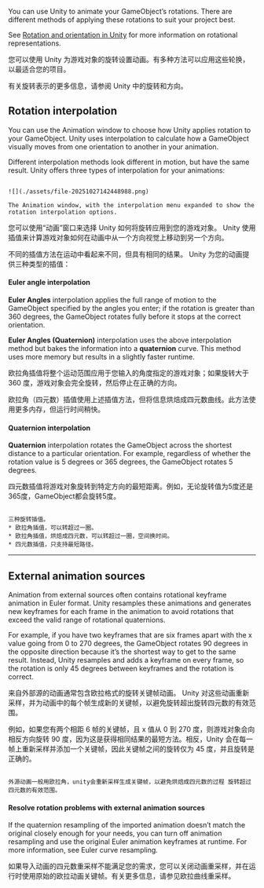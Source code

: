 
You can use Unity to animate your GameObject’s rotations. There are different methods of applying these rotations to suit your project best.

See [Rotation and orientation in Unity](https://docs.unity.cn/2023.2/Documentation/Manual/QuaternionAndEulerRotationsInUnity.html) for more information on rotational representations.

您可以使用 Unity 为游戏对象的旋转设置动画。有多种方法可以应用这些轮换，以最适合您的项目。

有关旋转表示的更多信息，请参阅 Unity 中的旋转和方向。

## Rotation interpolation

You can use the Animation window to choose how Unity applies rotation to your GameObject. Unity uses interpolation to calculate how a GameObject visually moves from one orientation to another in your animation.

Different interpolation methods look different in motion, but have the same result. Unity offers three types of interpolation for your animations:

```ad-cite

![](./assets/file-20251027142448988.png)

The Animation window, with the interpolation menu expanded to show the rotation interpolation options.

```
您可以使用“动画”窗口来选择 Unity 如何将旋转应用到您的游戏对象。 Unity 使用插值来计算游戏对象如何在动画中从一个方向视觉上移动到另一个方向。

不同的插值方法在运动中看起来不同，但具有相同的结果。 Unity 为您的动画提供三种类型的插值：


#### Euler angle interpolation

**Euler Angles** interpolation applies the full range of motion to the GameObject specified by the angles you enter; if the rotation is greater than 360 degrees, the GameObject rotates fully before it stops at the correct orientation.

**Euler Angles (Quaternion)** interpolation uses the above interpolation method but bakes the information into a **quaternion** curve. This method uses more memory but results in a slightly faster runtime.

欧拉角插值将整个运动范围应用于您输入的角度指定的游戏对象；如果旋转大于 360 度，游戏对象会完全旋转，然后停止在正确的方向。

欧拉角（四元数）插值使用上述插值方法，但将信息烘焙成四元数曲线。此方法使用更多内存，但运行时间稍快。


#### Quaternion interpolation

**Quaternion** interpolation rotates the GameObject across the shortest distance to a particular orientation. For example, regardless of whether the rotation value is 5 degrees or 365 degrees, the GameObject rotates 5 degrees.

四元数插值将游戏对象旋转到特定方向的最短距离。例如，无论旋转值为5度还是365度，GameObject都会旋转5度。

```ad-note

三种旋转插值。
* 欧拉角插值，可以转超过一圈。
* 欧拉角插值，烘焙成四元数，可以转超过一圈，空间换时间。
* 四元数插值，只支持最短路径。

```

---

## External animation sources

Animation from external sources often contains rotational keyframe animation in Euler format. Unity resamples these animations and generates new keyframes for each frame in the animation to avoid rotations that exceed the valid range of rotational quaternions.

For example, if you have two keyframes that are six frames apart with the x value going from 0 to 270 degrees, the GameObject rotates 90 degrees in the opposite direction because it’s the shortest way to get to the same result. Instead, Unity resamples and adds a keyframe on every frame, so the rotation is only 45 degrees between keyframes and the rotation is correct.

来自外部源的动画通常包含欧拉格式的旋转关键帧动画。 Unity 对这些动画重新采样，并为动画中的每个帧生成新的关键帧，以避免旋转超出旋转四元数的有效范围。

例如，如果您有两个相距 6 帧的关键帧，且 x 值从 0 到 270 度，则游戏对象会向相反方向旋转 90 度，因为这是获得相同结果的最短方法。相反，Unity 会在每一帧上重新采样并添加一个关键帧，因此关键帧之间的旋转仅为 45 度，并且旋转是正确的。

```ad-note

外源动画一般用欧拉角，unity会重新采样生成关键帧，以避免烘焙成四元数的过程 旋转超过四元数的有效范围。

```


#### Resolve rotation problems with external animation sources

If the quaternion resampling of the imported animation doesn’t match the original closely enough for your needs, you can turn off animation resampling and use the original Euler animation keyframes at runtime. For more information, see Euler curve resampling.

如果导入动画的四元数重采样不能满足您的需求，您可以关闭动画重采样，并在运行时使用原始的欧拉动画关键帧。有关更多信息，请参见欧拉曲线重采样。

